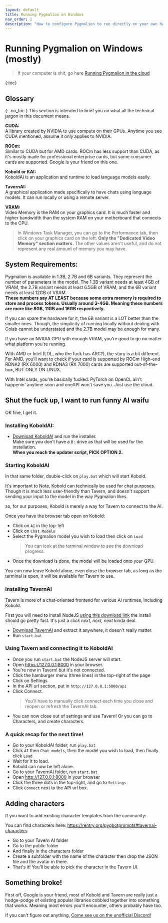 ```yaml
---
layout: default
title: Running Pygmalion on Windows
nav_order: 1
description: "How to configure Pygmalion to run directly on your own hardware. This guide should hopefully be noob-proof."
---
```

# Running Pygmalion on Windows (mostly)

> If your computer is shit, go here [Running Pygmalion in the cloud](pygmalion-cloud)

{:toc}

## Glossary
{: .no_toc }
This section is intended to brief you on what all the technical jargon in this document means.

**CUDA:**  
A library created by NVIDIA to use compute on their GPUs. Anytime you see CUDA mentioned, assume it only applies to NVIDIA.  

**ROCm:**  
Similar to CUDA but for AMD cards. ROCm has less support than CUDA, as it's mostly made for professional enterprise cards, but some consumer cards are supported. Google is your friend on this one.  

**Kobold or KAI:**  
KoboldAI is an application and runtime to load language models easily.  

**TavernAI:**  
A graphical application made specifically to have chats using language models. It can run locally or using a remote server.  

**VRAM:**  
Video Memory is the RAM on your graphics card. It is much faster and higher bandwidth than the system RAM on your motherboard that connects to the CPU.
> In Windows Task Manager, you can go to the Performance tab, then click on your graphics card on the left. **Only the "Dedicated Video Memory" section matters.** The other values aren't useful, and do not represent any real amount of memory you may have.

## System Requirements:
Pygmalion is available in 1.3B, 2.7B and 6B variants. They represent the number of parameters in the model. The 1.3B variant needs at least 4GB of VRAM, the 2.7B variant needs at least 6.5GB of VRAM, and the 6B variant needs at least 12GB of VRAM.  
**These numbers say AT LEAST because some extra memory is required to store and process tokens. Usually around 3-4GB. Meaning these numbers are more like 8GB, 11GB and 16GB respectively.**

If you can spare the hardware for it, the 6B variant is a LOT better than the smaller ones. Though, the simplicity of running locally without dealing with Colab cannot be understated and the 2.7B model may be enough for many.

If you have an NVIDIA GPU with enough VRAM, you're good to go no matter what platform you're running.

With AMD or Intel (LOL, who the fuck has ARC?), the story is a bit different. For AMD, you'll want to check if your card is supported by ROCm High-end RDNA2 (RX 6000) and RDNA3 (RX 7000) cards are supported out-of-the-box, BUT ONLY ON LINUX.

With Intel cards, you're basically fucked. PyTorch on OpenCL ain't happenin' anytime soon and oneAPI won't save you. Just use the cloud.

## Shut the fuck up, I want to run funny AI waifu
OK fine, I get it.

### Installing KoboldAI:
- [Download KoboldAI](https://koboldai.org/windows) and run the installer.  
  Make sure you don't have a `B:` drive as that will be used for the installation.  
  **When you reach the updater script, PICK OPTION 2.**
<!-- - Extract the ZIP to a drive you have at least 25GB of free space on. Using an SSD will speed up startup time for the model a lot.   -->
<!-- **Use a folder name without spaces at the root of the drive, e.g. `E:\KoboldAI`** -->
  <!-- > If you know your way around git, then just git clone, it'll make updates easier in the future too. -->
<!-- - In the extracted folder, run the `install_requirements.bat` file by double-clicking it. **Though it's recommended to right-click it and Run As Administrator.** Type `2` and press Enter. Then let it do it's thing. -->
<!-- - When it says `Press any key to continue.` then you're done installing Kobold. -->

### Starting KoboldAI
In that same folder, double-click on `play.bat` which will start Kobold.

It's important to Note, Kobold can technically be used for chat purposes. Though it is much less user-friendly than Tavern, and doesn't support sending your input to the model in the way Pygmalion likes.

so, for our purposes, Kobold is merely a way for Tavern to connect to the AI.

Once you have the browser tab open on Kobold:
- Click on `AI` in the top-left
- Click on `Chat Models`
- Select the Pygmalion model you wish to load then click on `Load`
  > You can look at the terminal window to see the download progress.
- Once the download is done, the model will be loaded onto your GPU.

You can now leave Kobold alone, even close the browser tab, as long as the terminal is open, it will be available for Tavern to use.

### Installing TavernAI
Tavern is more of a chat-oriented frontend for various AI runtimes, including Kobold.

First you will need to install NodeJS [using this download link](https://nodejs.org/download/release/v19.1.0/node-v19.1.0-x64.msi) the install should go pretty fast. It's just a *click next, next, next* kinda deal.

- [Download TavernAI](https://github.com/TavernAI/TavernAI/archive/refs/heads/main.zip) and extract it anywhere, it doesn't really matter.
- Run `start.bat`

### Using Tavern and connecting it to KoboldAI
- Once you run `start.bat` the NodeJS server will start.
- Open https://127.0.0.1:8000 in your browser.
- You're now in Tavern! but it's not connected.
- Click the hamburger menu (three lines) in the top-right of the page
- Click on Settings
- In the API url section, put in `http://127.0.0.1:5000/api`
- Click Connect.
  > You'll have to manually click connect each time you close and reopen or refresh the TavernAI tab.
- You can now close out of settings and use Tavern! Or you can go to Characters, and create characters.

### A quick recap for the next time!
- Go to your KoboldAI folder, run `play.bat`
- Click `AI` then `Chat models`, then the model you wish to load, then finally click `Load`
- Wait for it to load.
- Kobold can now be left alone.
- Go to your TavernAI folder, run `start.bat`
- Open http://127.0.0.1:8000 in your browser
- Click the three dots in the top-right, and go to `Settings`
- Click `Connect` next to the API url box.

## Adding characters
If you want to add existing character templates from the community:

You can find characters here: https://rentry.org/pygbotprompts#tavernai-characters

- Go to your Tavern AI folder
- Go to the public folder
- And finally in the characters folder
- Create a subfolder with the name of the character then drop the JSON file and the avatar in there.
- That's it! You'll be able to pick the character in the Tavern UI.

## Something broke!
First off, Google is your friend, most of Kobold and Tavern are really just a hodge-podge of existing popular libraries cobbled together into something that works. Meaning most errors you'll encounter, others probably have too.

If you can't figure out anything, [Come see us on the unofficial Discord!](https://discord.gg/d4VkgSdNv6)